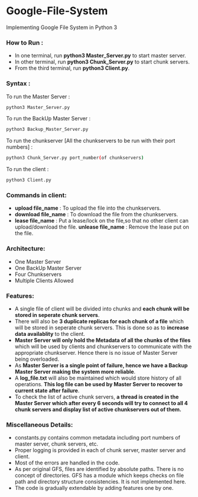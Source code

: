 # Google-File-System
Implementing Google File System in Python 3

### How to Run :
- In one terminal, run **python3 Master_Server.py** to start master server.
- In other terminal, run **python3 Chunk_Server.py** to start chunk servers.
- From the third terminal, run **python3 Client.py**.

### Syntax :
To run the Master Server : 
```sh
python3 Master_Server.py
```
To run the BackUp Master Server : 
```sh
python3 Backup_Master_Server.py
```
To run the chunkserver [All the chunkservers to be run with their port numbers] : 
```sh
python3 Chunk_Server.py port_number(of chunkservers)
```
To run the client :
```sh
python3 Client.py
```

### Commands in client:
- **upload file_name** : To upload the file into the chunkservers.
- **download file_name** : To download the file from the chunkservers.
- **lease file_name** : Put a lease/lock on the file,so that no other client can upload/download the file.
**unlease file_name** : Remove the lease put on the file.

### Architecture:
- One Master Server
- One BackUp Master Server
- Four Chunkservers
- Multiple Clients Allowed

### Features:
- A single file of client will be divided into chunks and **each chunk will be stored in seperate chunk servers**.
- There will also be **3 duplicate replicas for each chunk of a file** which will be stored in seperate chunk servers. This is done so as to **increase data availablity** to the client.
- **Master Server will only hold the Metadata of all the chunks of the files** which will be used by clients and chunkservers to communicate with the appropriate chunkserver. Hence there is no issue of Master Server being overloaded.
- As **Master Server is a single point of failure, hence we have a Backup Master Server making the system more reliable**.
- A **log_file.txt** will also be maintained which would store history of all operations. **This log file can be used by Master Server to recover to current state after failure**.
- To check the list of active chunk servers, **a thread is created in the Master Server which after every 6 seconds will try to connect to all 4 chunk servers and display list of active chunkservers out of them.**

### Miscellaneous Details:
- constants.py contains common metadata including port numbers of master server, chunk servers, etc.
- Proper logging is provided in each of chunk server, master server and client.
- Most of the errors are handled in the code.
- As per original GFS, files are identified by absolute paths. There is no concept of directories. GFS has a module which keeps checks on file path and directory structure consistencies. It is not implemented here.
- The code is gradually extendable by adding features one by one.

